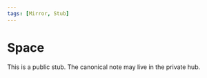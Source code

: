 ```yaml
---
tags: [Mirror, Stub]
---
```

# Space

This is a public stub. The canonical note may live in the private hub.
